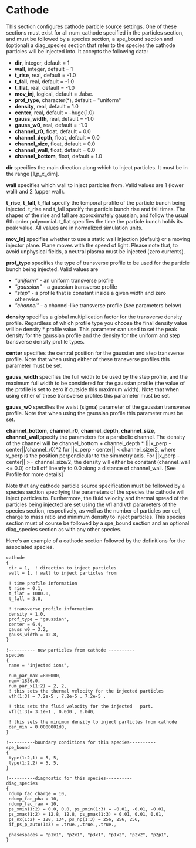# Cathode

This section configures cathode particle source settings. One of these
sections must exist for all num_cathode specified in the particles
section, and must be followed by a species section, a spe_bound section
and (optional) a diag_species section that refer to the species the
cathode particles will be injected into. It accepts the following data:

- **dir**, integer, default = 1
- **wall**, integer, default = 1
- **t_rise**, real, default = -1.0
- **t_fall**, real, default = -1.0
- **t_flat**, real, default = -1.0
- **mov_inj**, logical, default = .false.
- **prof_type**, character(\*), default = "uniform"
- **density**, real, default = 1.0
- **center**, real, default = -huge(1.0)
- **gauss_width**, real, default = -1.0
- **gauss_w0**, real, default = -1.0
- **channel_r0**, float, default = 0.0
- **channel_depth**, float, default = 0.0
- **channel_size**, float, default = 0.0
- **channel_wall**, float, default = 0.0
- **channel_bottom**, float, default = 1.0

**dir** specifies the main direction along which to inject particles. It
must be in the range \[1,p_x_dim\].

**wall** specifies which wall to inject particles from. Valid values are
1 (lower wall) and 2 (upper wall).

**t_rise**, **t_fall**, **t_flat** specify the temporal profile of the
particle bunch being injected. t_rise and t_fall specify the particle
bunch rise and fall times. The shapes of the rise and fall are
approximately gaussian, and follow the usual 6th order polynomial.
t_flat specifies the time the particle bunch holds its peak value. All
values are in normalized simulation units.

**mov_inj** specifies whether to use a static wall injection (default)
or a moving injector plane. Plane moves with the speed of light. Please
note that, to avoid unphysical fields, a neutral plasma must be injected
(zero currents).

**prof_type** specifies the type of transverse profile to be used for
the particle bunch being injected. Valid values are

- *"uniform"* - an uniform transverse profile
- *"gaussian"* - a gaussian transverse profile
- *"step"* - a profile that is constant inside a given width and zero
  otherwise
- *"channel"* - a channel-like transverse profile (see parameters below)

**density** specifies a global multiplication factor for the transverse
density profile. Regardless of which profile type you choose the final
density value will be density \* profile value. This parameter can used
to set the peak density for the gaussian profile and the density for the
uniform and step transverse density profile types.

**center** specifies the central position for the gaussian and step
transverse profile. Note that when using either of these transverse
profiles this parameter must be set.

**gauss_width** specifies the full width to be used by the step profile,
and the maximum full width to be considered for the gaussian profile
(the value of the profile is set to zero if outside this maximum width).
Note that when using either of these transverse profiles this parameter
must be set.

**gauss_w0** specifies the waist (sigma) parameter of the gaussian
transverse profile. Note that when using the gaussian profile this
parameter must be set.

**channel_bottom**, **channel_r0**, **channel_depth**, **channel_size**,
**channel_wall**,specify the parameters for a parabolic channel. The
density of the channel will be channel_bottom + channel_depth \*
(\|\|x_perp - center\|\|/channel_r0)^2 for \|\|x_perp - center\|\| \<
channel_size/2, where x_perp is the position perpendicular to the
simmetry axis. For \|\|x_perp - center\|\| \>= channel_size/2, the
density will either be constant (channel_wall \<= 0.0) or fall off
linearly to 0.0 along a distance of channel_wall. \[See Profile for more
details\]

Note that any cathode particle source specification must be followed by
a species section specifying the parameters of the species the cathode
will inject particles to. Furthermore, the fluid velocity and thermal
spread of the particles being injected are set using the vfl and vth
parameters of the species section, respectively, as well as the number
of particles per cell, charge to mass ratio and minimum density to
inject particles. This species section must of course be followed by a
spe_bound section and an optional diag_species section as with any other
species.

Here's an example of a cathode section followed by the definitions for
the associated species.

```text
cathode
{
 dir = 1,  ! direction to inject particles
 wall = 1, ! wall to inject particles from
 
 ! time profile information
 t_rise = 0.1, 
 t_flat = 1000.0, 
 t_fall = 3.0,
 
 ! transverse profile information
 density = 1.0,
 prof_type = "gaussian",
 center = 6.4,
 gauss_w0 = 3.2,
 gauss_width = 12.8,
}

!---------- new particles from cathode ----------
species 
{
 name = "injected ions",

 num_par_max =800000,
 rqm=-1836.0,
 num_par_x(1:2) = 2, 2,
 ! this sets the thermal velocity for the injected particles
 vth(1:3) = 7.2e-5 , 7.2e-5 , 7.2e-5 ,

 ! this sets the fluid velocity for the injected   part.
 vfl(1:3)= 3.1e-1 , 0.0d0 , 0.0d0,  

 ! this sets the minimum density to inject particles from cathode 
 den_min = 0.0000001d0,
}

!----------boundary conditions for this species----------
spe_bound 
{
 type(1:2,1) = 5, 5, 
 type(1:2,2) = 5, 5,
}
 
!----------diagnostic for this species---------- 
diag_species 
{
 ndump_fac_charge = 10, 
 ndump_fac_pha = 10,
 ndump_fac_raw = 10, 
 ps_xmin(1:2) = 0.0, 0.0, ps_pmin(1:3) = -0.01, -0.01, -0.01,
 ps_xmax(1:2) = 12.8, 12.8, ps_pmax(1:3) = 0.01, 0.01, 0.01,
 ps_nx(1:2) = 128, 134, ps_np(1:3) = 256, 256, 256,
 if_ps_p_auto(1:3) = .true.,.true.,.true., 
     
 phasespaces = "p1x1", "p2x1", "p3x1", "p1x2", "p2x2", "p2p1",
}
```
